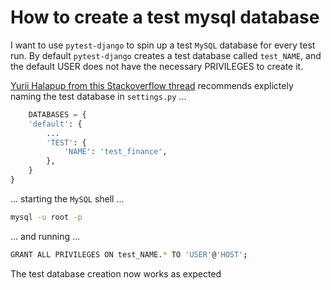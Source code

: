 # How to create a test mysql database

I want to use `pytest-django` to spin up a test `MySQL` database for every test run.  By default `pytest-django` creates a test database called `test_NAME`, and the default USER does not have the necessary PRIVILEGES to create it.  

[Yurii Halapup from this Stackoverflow thread](https://stackoverflow.com/questions/14186055/django-test-app-error-got-an-error-creating-the-test-database-permission-deni) recommends explictely naming the test database in `settings.py` ...

```python
    DATABASES = {
    'default': {
        ...
        'TEST': {
            'NAME': 'test_finance',
        },
    }
}
```

... starting the `MySQL` shell ...

```bash
mysql -u root -p
```

... and running ...

```bash
GRANT ALL PRIVILEGES ON test_NAME.* TO 'USER'@'HOST';
```

The test database creation now works as expected